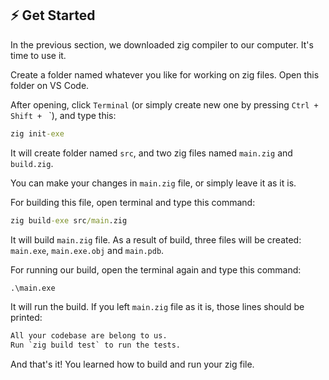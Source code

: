 ## ⚡ Get Started

In the previous section, we downloaded zig compiler to our computer. It's time to use it.

Create a folder named whatever you like for working on zig files. Open this folder on VS Code.

After opening, click `Terminal` (or simply create new one by pressing `Ctrl + Shift + ` `), and type this:
```cmd
zig init-exe
```

It will create folder named `src`, and two zig files named `main.zig` and `build.zig`.

You can make your changes in `main.zig` file, or simply leave it as it is.

For building this file, open terminal and type this command:

```cmd
zig build-exe src/main.zig
```

It will build `main.zig` file. As a result of build, three files will be created: `main.exe`, `main.exe.obj` and `main.pdb`.

For running our build, open the terminal again and type this command:

```cmd
.\main.exe
```

It will run the build. If you left `main.zig` file as it is, those lines should be printed:

```cmd
All your codebase are belong to us.
Run `zig build test` to run the tests.
```

And that's it! You learned how to build and run your zig file.